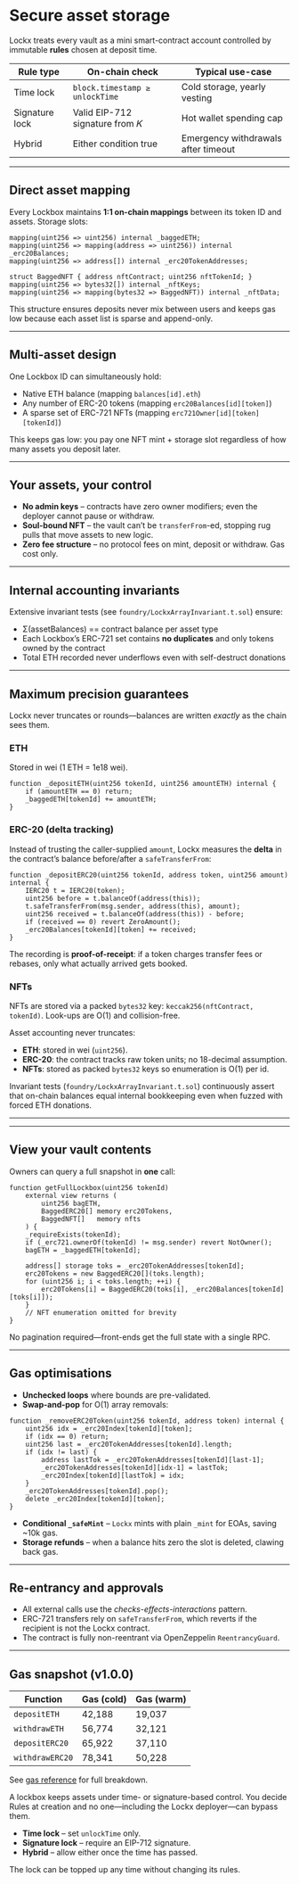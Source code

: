# Secure asset storage

Lockx treats every vault as a mini smart-contract account controlled by immutable **rules** chosen at deposit time.

| Rule type | On-chain check | Typical use-case |
|-----------|---------------|------------------|
| Time lock | `block.timestamp ≥ unlockTime` | Cold storage, yearly vesting |
| Signature lock | Valid EIP-712 signature from 𝐾 | Hot wallet spending cap |
| Hybrid | Either condition true | Emergency withdrawals after timeout |

---

## Direct asset mapping

Every Lockbox maintains **1:1 on-chain mappings** between its token ID and assets.  Storage slots:

```solidity
mapping(uint256 => uint256) internal _baggedETH;
mapping(uint256 => mapping(address => uint256)) internal _erc20Balances;
mapping(uint256 => address[]) internal _erc20TokenAddresses;

struct BaggedNFT { address nftContract; uint256 nftTokenId; }
mapping(uint256 => bytes32[]) internal _nftKeys;
mapping(uint256 => mapping(bytes32 => BaggedNFT)) internal _nftData;
```

This structure ensures deposits never mix between users and keeps gas low because each asset list is sparse and append-only.

---

## Multi-asset design

One Lockbox ID can simultaneously hold:

* Native ETH balance (mapping `balances[id].eth`)
* Any number of ERC-20 tokens (mapping `erc20Balances[id][token]`)
* A sparse set of ERC-721 NFTs (mapping `erc721Owner[id][token][tokenId]`)

This keeps gas low: you pay one NFT mint + storage slot regardless of how many assets you deposit later.

---

## Your assets, your control

* **No admin keys** – contracts have zero owner modifiers; even the deployer cannot pause or withdraw.
* **Soul-bound NFT** – the vault can’t be `transferFrom`-ed, stopping rug pulls that move assets to new logic.
* **Zero fee structure** – no protocol fees on mint, deposit or withdraw.  Gas cost only.

---

## Internal accounting invariants

Extensive invariant tests (see `foundry/LockxArrayInvariant.t.sol`) ensure:

* Σ(assetBalances) == contract balance per asset type
* Each Lockbox’s ERC-721 set contains **no duplicates** and only tokens owned by the contract
* Total ETH recorded never underflows even with self-destruct donations

---

## Maximum precision guarantees

Lockx never truncates or rounds—balances are written *exactly* as the chain sees them.

### ETH
Stored in wei (1 ETH = 1e18 wei).
```solidity
function _depositETH(uint256 tokenId, uint256 amountETH) internal {
    if (amountETH == 0) return;
    _baggedETH[tokenId] += amountETH;
}
```

### ERC-20 (delta tracking)
Instead of trusting the caller-supplied `amount`, Lockx measures the **delta** in the contract’s balance before/after a `safeTransferFrom`:
```solidity
function _depositERC20(uint256 tokenId, address token, uint256 amount) internal {
    IERC20 t = IERC20(token);
    uint256 before = t.balanceOf(address(this));
    t.safeTransferFrom(msg.sender, address(this), amount);
    uint256 received = t.balanceOf(address(this)) - before;
    if (received == 0) revert ZeroAmount();
    _erc20Balances[tokenId][token] += received;
}
```
The recording is **proof-of-receipt**: if a token charges transfer fees or rebases, only what actually arrived gets booked.

### NFTs
NFTs are stored via a packed `bytes32` key: `keccak256(nftContract, tokenId)`. Look-ups are O(1) and collision-free.


Asset accounting never truncates:

* **ETH**: stored in wei (`uint256`).
* **ERC-20**: the contract tracks raw token units; no 18-decimal assumption.
* **NFTs**: stored as packed `bytes32` keys so enumeration is O(1) per id.

Invariant tests (`foundry/LockxArrayInvariant.t.sol`) continuously assert that on-chain balances equal internal bookkeeping even when fuzzed with forced ETH donations.

---

---

## View your vault contents
Owners can query a full snapshot in **one** call:
```solidity
function getFullLockbox(uint256 tokenId)
    external view returns (
        uint256 bagETH,
        BaggedERC20[] memory erc20Tokens,
        BaggedNFT[]   memory nfts
    ) {
    _requireExists(tokenId);
    if (_erc721.ownerOf(tokenId) != msg.sender) revert NotOwner();
    bagETH = _baggedETH[tokenId];

    address[] storage toks = _erc20TokenAddresses[tokenId];
    erc20Tokens = new BaggedERC20[](toks.length);
    for (uint256 i; i < toks.length; ++i) {
        erc20Tokens[i] = BaggedERC20(toks[i], _erc20Balances[tokenId][toks[i]]);
    }
    // NFT enumeration omitted for brevity
}
```
No pagination required—front-ends get the full state with a single RPC.

---

## Gas optimisations
* **Unchecked loops** where bounds are pre-validated.  
* **Swap-and-pop** for O(1) array removals:
```solidity
function _removeERC20Token(uint256 tokenId, address token) internal {
    uint256 idx = _erc20Index[tokenId][token];
    if (idx == 0) return;
    uint256 last = _erc20TokenAddresses[tokenId].length;
    if (idx != last) {
        address lastTok = _erc20TokenAddresses[tokenId][last-1];
        _erc20TokenAddresses[tokenId][idx-1] = lastTok;
        _erc20Index[tokenId][lastTok] = idx;
    }
    _erc20TokenAddresses[tokenId].pop();
    delete _erc20Index[tokenId][token];
}
```
* **Conditional `_safeMint`** – `Lockx` mints with plain `_mint` for EOAs, saving ~10k gas.
* **Storage refunds** – when a balance hits zero the slot is deleted, clawing back gas.

---

## Re-entrancy and approvals

* All external calls use the *checks-effects-interactions* pattern.
* ERC-721 transfers rely on `safeTransferFrom`, which reverts if the recipient is not the Lockx contract.
* The contract is fully non-reentrant via OpenZeppelin `ReentrancyGuard`.

---

## Gas snapshot (v1.0.0)

| Function | Gas (cold) | Gas (warm) |
|----------|-----------|-----------|
| `depositETH` | 42,188 | 19,037 |
| `withdrawETH` | 56,774 | 32,121 |
| `depositERC20` | 65,922 | 37,110 |
| `withdrawERC20` | 78,341 | 50,228 |

See [gas reference](../gas-reference.md) for full breakdown.


A lockbox keeps assets under time- or signature-based control. You decide Rules at creation and no one—including the Lockx deployer—can bypass them.

* **Time lock** – set `unlockTime` only.
* **Signature lock** – require an EIP-712 signature.
* **Hybrid** – allow either once the time has passed.

The lock can be topped up any time without changing its rules.
